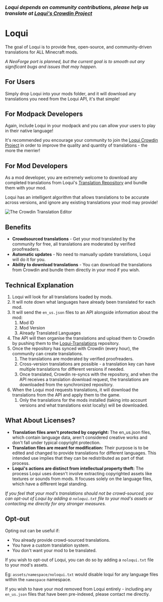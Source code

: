 ### **_Loqui depends on community contributions, please help us translate at [Loqui's Crowdin Project](https://crowdin.com/project/loqui-moddedmc)_**

# Loqui

The goal of Loqui is to provide free, open-source, and community-driven translations for ALL Minecraft mods.

*A NeoForge port is planned, but the current goal is to smooth out any significant bugs and issues that may happen.*

## For Users

Simply drop Loqui into your mods folder, and it will download any translations you need from the Loqui API, it's that simple!

## For Modpack Developers

Again, include Loqui in your modpack and you can allow your users to play in their native language!

It's recommended you encourage your community to join the [Loqui Crowdin Project](https://crowdin.com/project/loqui-moddedmc/) in order to improve the quality and quantity of translations - the more the merrier!

## For Mod Developers

As a mod developer, you are extremely welcome to download any completed translations from Loqui's [Translation Repository](https://github.com/mineblock11/loqui-translations/tree/output) and bundle them with your mod. 

Loqui has an intelligent algorithm that allows translations to be accurate across versions, and ignore any existing translations your mod may provide!

![The Crowdin Translation Editor](https://cdn.modrinth.com/data/cached_images/c458c9197691a2839356db8c10d87268f5fd01d7.png)

## Benefits

- **Crowdsourced translations** - Get your mod translated by the community for free, all translations are moderated by verified proofreaders.
- **Automatic updates** - No need to manually update translations, Loqui will do it for you.
- **Ability to download translations** - You can download the translations from Crowdin and bundle them directly in your mod if you wish.

## Technical Explanation

1. Loqui will look for all translations loaded by mods.
2. It will note down what languages have already been translated for each mod.
3. It will send the `en_us.json` files to an API alongside information about the mod:
    1. Mod ID
    2. Mod Version
    3. Already Translated Languages
4. The API will then organise the translations and upload them to Crowdin by pushing them to the [Loqui-Translations](https://github.com/IMB11/loqui-translations) repository.
5. Once the repository has synced with Crowdin (every hour), the community can create translations.
    1. The translations are moderated by verified proofreaders.
    2. Cross-version translations are possible - a translation key can have multiple translations for different versions if needed.
    3. Once translated, Crowdin re-syncs with the repository, and when the API receives a translation download request, the translations are downloaded from the synchronized repository.
6. When the Loqui mod requests translations, it will download the translations from the API and apply them to the game.
    1. Only the translations for the mods installed (taking into account versions and what translations exist locally) will be downloaded.

## What About Licenses?

- **Translation files aren't protected by copyright:** The en_us.json files, which contain language data, aren't considered creative works and don't fall under typical copyright protection.
- **Translation files are meant for modification:** Their purpose is to be edited and changed to provide translations for different languages. This intended use implies that they can be redistributed as part of that process.
- **Loqui's actions are distinct from intellectual property theft:** The process Loqui uses doesn't involve extracting copyrighted assets like textures or sounds from mods. It focuses solely on the language files, which have a different legal standing.

*If you feel that your mod's translations should not be crowd-sourced, you can opt-out of Loqui by adding a `noloqui.txt` file to your mod's assets or contacting me directly for any stronger measures.*

## Opt-out

Opting out can be useful if:

- You already provide crowd-sourced translations.
- You have a custom translation system.
- You don't want your mod to be translated.

If you wish to opt-out of Loqui, you can do so by adding a `noloqui.txt` file to your mod's assets.

Eg: `assets/namespace/noloqui.txt` would disable loqui for any language files within the `namespace` namespace.

If you wish to have your mod removed from Loqui entirely - including any `en_us.json` files that have been pre-indexed, please contact me directly.
